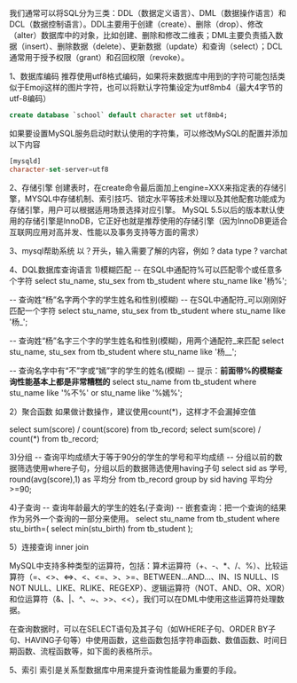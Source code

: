 我们通常可以将SQL分为三类：DDL（数据定义语言）、DML（数据操作语言）和DCL（数据控制语言）。DDL主要用于创建（create）、删除（drop）、修改（alter）数据库中的对象，比如创建、删除和修改二维表；DML主要负责插入数据（insert）、删除数据（delete）、更新数据（update）和查询（select）；DCL通常用于授予权限（grant）和召回权限（revoke）。


1、数据库编码
推荐使用utf8格式编码，如果将来数据库中用到的字符可能包括类似于Emoji这样的图片字符，也可以将默认字符集设定为utf8mb4（最大4字节的utf-8编码）

```sql
create database `school` default character set utf8mb4;
```

如果要设置MySQL服务启动时默认使用的字符集，可以修改MySQL的配置并添加以下内容

```sql
[mysqld]
character-set-server=utf8
```

2、存储引擎
创建表时，在create命令最后面加上engine=XXX来指定表的存储引擎，MYSQL中存储机制、索引技巧、锁定水平等技术处理以及其他配套功能成为存储引擎，用户可以根据适用场景选择对应引擎。
MySQL 5.5以后的版本默认使用的存储引擎是InnoDB，它正好也就是推荐使用的存储引擎（因为InnoDB更适合互联网应用对高并发、性能以及事务支持等方面的需求）

3、mysql帮助系统
以？开头，输入需要了解的内容，例如
? data type
? varchat

4、DQL数据库查询语言
1)模糊匹配
-- 在SQL中通配符%可以匹配零个或任意多个字符
select stu_name, stu_sex from tb_student where stu_name like '杨%';

-- 查询姓“杨”名字两个字的学生姓名和性别(模糊)
-- 在SQL中通配符_可以刚刚好匹配一个字符
select stu_name, stu_sex from tb_student where stu_name like '杨_';

-- 查询姓“杨”名字三个字的学生姓名和性别(模糊)，用两个通配符_来匹配
select stu_name, stu_sex from tb_student where stu_name like '杨__';

-- 查询名字中有“不”字或“嫣”字的学生的姓名(模糊)
-- 提示：**前面带%的模糊查询性能基本上都是非常糟糕的**
select stu_name from tb_student 
where stu_name like '%不%' or stu_name like '%嫣%';

2）聚合函数
如果做计数操作，建议使用count(*)，这样才不会漏掉空值

select sum(score) / count(score) from tb_record;
select sum(score) / count(*) from tb_record;

3)分组
-- 查询平均成绩大于等于90分的学生的学号和平均成绩
-- 分组以前的数据筛选使用where子句，分组以后的数据筛选使用having子句
select 
	sid as 学号, 
    round(avg(score),1) as 平均分 
from tb_record 
group by sid having 平均分>=90;

4)子查询
-- 查询年龄最大的学生的姓名(子查询)
-- 嵌套查询：把一个查询的结果作为另外一个查询的一部分来使用。
select stu_name from tb_student where stu_birth=(
	select min(stu_birth) from tb_student
);

5）连接查询
inner join


MySQL中支持多种类型的运算符，包括：算术运算符（+、-、*、/、%）、比较运算符（=、<>、<=>、<、<=、>、>=、BETWEEN...AND...、IN、IS NULL、IS NOT NULL、LIKE、RLIKE、REGEXP）、逻辑运算符（NOT、AND、OR、XOR）和位运算符（&、|、^、~、>>、<<），我们可以在DML中使用这些运算符处理数据。

在查询数据时，可以在SELECT语句及其子句（如WHERE子句、ORDER BY子句、HAVING子句等）中使用函数，这些函数包括字符串函数、数值函数、时间日期函数、流程函数等，如下面的表格所示。

5、索引
索引是关系型数据库中用来提升查询性能最为重要的手段。
